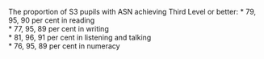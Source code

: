 The proportion of S3 pupils with ASN achieving Third Level or better: \*
79, 95, 90 per cent in reading  
\* 77, 95, 89 per cent in writing  
\* 81, 96, 91 per cent in listening and talking  
\* 76, 95, 89 per cent in numeracy
